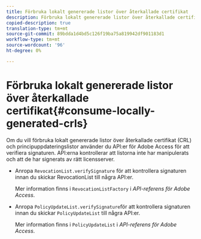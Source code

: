 ```yaml
---
title: Förbruka lokalt genererade listor över återkallade certifikat
description: Förbruka lokalt genererade listor över återkallade certifikat
copied-description: true
translation-type: tm+mt
source-git-commit: 89bdda1d4bd5c126f19ba75a819942df901183d1
workflow-type: tm+mt
source-wordcount: '96'
ht-degree: 0%

---
```



# Förbruka lokalt genererade listor över återkallade certifikat{#consume-locally-generated-crls}

Om du vill förbruka lokalt genererade listor över återkallade certifikat (CRL) och principuppdateringslistor använder du API:er för Adobe Access för att verifiera signaturen. API:erna kontrollerar att listorna inte har manipulerats och att de har signerats av rätt licensserver.

* Anropa `RevocationList.verifySignature` för att kontrollera signaturen innan du skickar RevocationList till några API:er.

   Mer information finns i `RevocationListFactory` i *API-referens för Adobe Access*.

* Anropa `PolicyUpdateList.verifySignature`för att kontrollera signaturen innan du skickar `PolicyUpdateList` till några API:er.

   Mer information finns i `PolicyUpdateList` i *API-referens för Adobe Access*.

